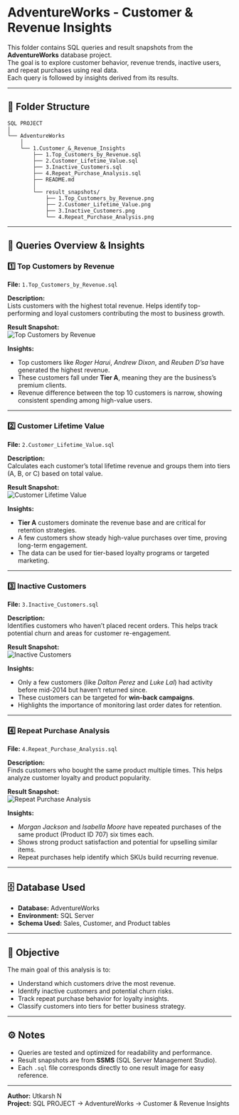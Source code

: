 # AdventureWorks - Customer & Revenue Insights

This folder contains SQL queries and result snapshots from the **AdventureWorks** database project.  
The goal is to explore customer behavior, revenue trends, inactive users, and repeat purchases using real data.  
Each query is followed by insights derived from its results.

---

## 📂 Folder Structure
```
SQL PROJECT
│
└── AdventureWorks
    │
    └── 1.Customer_&_Revenue_Insights
        ├── 1.Top_Customers_by_Revenue.sql
        ├── 2.Customer_Lifetime_Value.sql
        ├── 3.Inactive_Customers.sql
        ├── 4.Repeat_Purchase_Analysis.sql
        ├── README.md
        │
        └── result_snapshots/
            ├── 1.Top_Customers_by_Revenue.png
            ├── 2.Customer_Lifetime_Value.png
            ├── 3.Inactive_Customers.png
            └── 4.Repeat_Purchase_Analysis.png
```
---

## 🧩 Queries Overview & Insights

### 1️⃣ Top Customers by Revenue
**File:** `1.Top_Customers_by_Revenue.sql`

**Description:**  
Lists customers with the highest total revenue. Helps identify top-performing and loyal customers contributing the most to business growth.

**Result Snapshot:**  
![Top Customers by Revenue](result_snapshots/1.Top_Customers_by_Revenue.png)

**Insights:**  
- Top customers like *Roger Harui*, *Andrew Dixon*, and *Reuben D’sa* have generated the highest revenue.  
- These customers fall under **Tier A**, meaning they are the business’s premium clients.  
- Revenue difference between the top 10 customers is narrow, showing consistent spending among high-value users.

---

### 2️⃣ Customer Lifetime Value
**File:** `2.Customer_Lifetime_Value.sql`

**Description:**  
Calculates each customer’s total lifetime revenue and groups them into tiers (A, B, or C) based on total value.

**Result Snapshot:**  
![Customer Lifetime Value](result_snapshots/2.Customer_Lifetime_Value.png)

**Insights:**  
- **Tier A** customers dominate the revenue base and are critical for retention strategies.  
- A few customers show steady high-value purchases over time, proving long-term engagement.  
- The data can be used for tier-based loyalty programs or targeted marketing.

---

### 3️⃣ Inactive Customers
**File:** `3.Inactive_Customers.sql`

**Description:**  
Identifies customers who haven’t placed recent orders. This helps track potential churn and areas for customer re-engagement.

**Result Snapshot:**  
![Inactive Customers](result_snapshots/3.Inactive_Customers.png)

**Insights:**  
- Only a few customers (like *Dalton Perez* and *Luke Lal*) had activity before mid-2014 but haven’t returned since.  
- These customers can be targeted for **win-back campaigns**.  
- Highlights the importance of monitoring last order dates for retention.

---

### 4️⃣ Repeat Purchase Analysis
**File:** `4.Repeat_Purchase_Analysis.sql`

**Description:**  
Finds customers who bought the same product multiple times. This helps analyze customer loyalty and product popularity.

**Result Snapshot:**  
![Repeat Purchase Analysis](result_snapshots/4.Repeat_Purchase_Analysis.png)

**Insights:**  
- *Morgan Jackson* and *Isabella Moore* have repeated purchases of the same product (Product ID 707) six times each.  
- Shows strong product satisfaction and potential for upselling similar items.  
- Repeat purchases help identify which SKUs build recurring revenue.

---

## 🗄️ Database Used
- **Database:** AdventureWorks  
- **Environment:** SQL Server  
- **Schema Used:** Sales, Customer, and Product tables  

---

## 🧠 Objective
The main goal of this analysis is to:
- Understand which customers drive the most revenue.  
- Identify inactive customers and potential churn risks.  
- Track repeat purchase behavior for loyalty insights.  
- Classify customers into tiers for better business strategy.

---

## ⚙️ Notes
- Queries are tested and optimized for readability and performance.  
- Result snapshots are from **SSMS** (SQL Server Management Studio).  
- Each `.sql` file corresponds directly to one result image for easy reference.

---

**Author:** Utkarsh N  
**Project:** SQL PROJECT → AdventureWorks → Customer & Revenue Insights  



